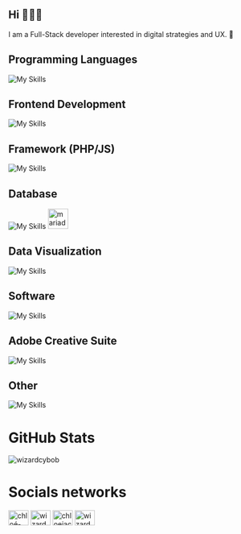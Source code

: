## Hi 👋👋👋
I am a Full-Stack developer interested in digital strategies and UX. 🤠

## Programming Languages
![My Skills](https://skillicons.dev/icons?i=php,js,python,typescript)

## Frontend Development
![My Skills](https://skillicons.dev/icons?i=html,css,sass,tailwindcss,bootstrap,threejs)

## Framework (PHP/JS)
![My Skills](https://skillicons.dev/icons?i=laravel,symfony,vuejs,react&perline=2)

<!--## Backend Development
![My Skills](https://skillicons.dev/icons?i=nodejs,sailsjs)-->

## Database
![My Skills](https://skillicons.dev/icons?i=mysql) <a style="background:white;" href="https://mariadb.org/" target="_blank" rel="noreferrer"> <img src="https://www.vectorlogo.zone/logos/mariadb/mariadb-icon.svg" alt="mariadb" width="40" height="40"/> </a>

## Data Visualization
![My Skills](https://skillicons.dev/icons?i=d3,chartjs)

## Software
![My Skills](https://skillicons.dev/icons?i=figma,postman,git,github,gitlab,blender,unity,notion,vscode,phpstorm)

## Adobe Creative Suite
![My Skills](https://skillicons.dev/icons?i=illustrator,ps,ae,xd,lg,premierepro)

## Other
![My Skills](https://skillicons.dev/icons?i=linux,ubuntu,npm,yarn,webpack,cypress,nodejs,esbuild)

# GitHub Stats
<img align="center" src="https://github-readme-stats.vercel.app/api/top-langs?username=wizardcybob&show_icons=true&locale=en&layout=compact" alt="wizardcybob" />

# Socials networks
<a href="https://linkedin.com/in/chloé-jacob-wizardcybob" target="blank"><img align="center" src="https://raw.githubusercontent.com/rahuldkjain/github-profile-readme-generator/master/src/images/icons/Social/linked-in-alt.svg" alt="chloé-jacob-wizardcybob" height="30" width="40" /></a>
<a href="https://instagram.com/wizardcybob" target="blank"><img align="center" src="https://raw.githubusercontent.com/rahuldkjain/github-profile-readme-generator/master/src/images/icons/Social/instagram.svg" alt="wizardcybob" height="30" width="40" /></a>
<a href="https://www.behance.net/chloejacob" target="blank"><img align="center" src="https://raw.githubusercontent.com/rahuldkjain/github-profile-readme-generator/master/src/images/icons/Social/behance.svg" alt="chloejacob" height="30" width="40" /></a>
<a href="https://discord.gg/wizardcybob" target="blank"><img align="center" src="https://raw.githubusercontent.com/rahuldkjain/github-profile-readme-generator/master/src/images/icons/Social/discord.svg" alt="wizardcybob" height="30" width="40" /></a>

